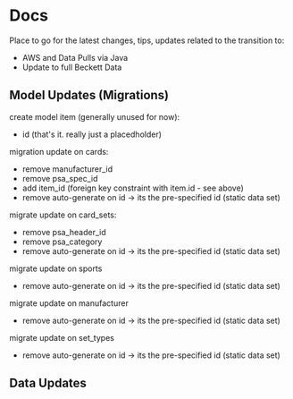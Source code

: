 # Docs

Place to go for the latest changes, tips, updates related to the transition to:
- AWS and Data Pulls via Java
- Update to full Beckett Data

## Model Updates (Migrations)

create model item (generally unused for now):
- id (that's it. really just a placedholder)


migration update on cards:
- remove manufacturer_id
- remove psa_spec_id
- add item_id (foreign key constraint with item.id - see above)
- remove auto-generate on id -> its the pre-specified id (static data set)

migrate update on card_sets:
- remove psa_header_id
- remove psa_category
- remove auto-generate on id -> its the pre-specified id (static data set)

migrate update on sports
- remove auto-generate on id -> its the pre-specified id (static data set)

migrate update on manufacturer
- remove auto-generate on id -> its the pre-specified id (static data set)

migrate update on set_types
- remove auto-generate on id -> its the pre-specified id (static data set)

## Data Updates 
